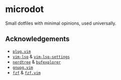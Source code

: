 # microdot

Small dotfiles with minimal opinions, used universally.


## Acknowledgements

* [`plug.vim`](https://github.com/junegunn/vim-plug)
* [`vim-lsp`](https://github.com/prabirshrestha/vim-lsp)
  & [`vim-lsp-settings`](https://github.com/mattn/vim-lsp-settings)
* [`nerdtree`](https://github.com/preservim/nerdtree)
  & [`bufexplorer`](https://github.com/jlanzarotta/bufexplorer)
* [`gnupg.vim`](https://github.com/jamessan/vim-gnupg)
* [`fzf`](https://github.com/junegunn/fzf) & [`fzf.vim`](https://github.com/junegunn/fzf.vim)
